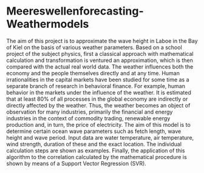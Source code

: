 # Meereswellenforecasting-Weathermodels
The aim of this project is to approximate the wave height in Laboe in the Bay of Kiel on the basis of various weather parameters. Based on a school project of the subject physics, first a classical approach with mathematical calculation and transformation is ventured an approximation, which is then compared with the actual real world data.
The weather influences both the economy and the people themselves directly and at any time. Human irrationalities in the capital markets have been studied for some time as a separate branch of research in behavioral finance. For example, human behavior in the markets under the influence of the weather.
It is estimated that at least 80% of all processes in the global economy are indirectly or directly affected by the weather. Thus, the weather becomes an object of observation for many industries, primarily the financial and energy industries in the context of commodity trading, renewable energy production and, in turn, the price of electricity.
The aim of this model is to determine certain ocean wave parameters such as fetch length, wave height and wave period. Input data are water temperature, air temperature, wind strength, duration of these and the exact location. The individual calculation steps are shown as examples.
Finally, the application of this algorithm to the correlation calculated by the mathematical procedure is shown by means of a Support Vector Regression (SVR).
